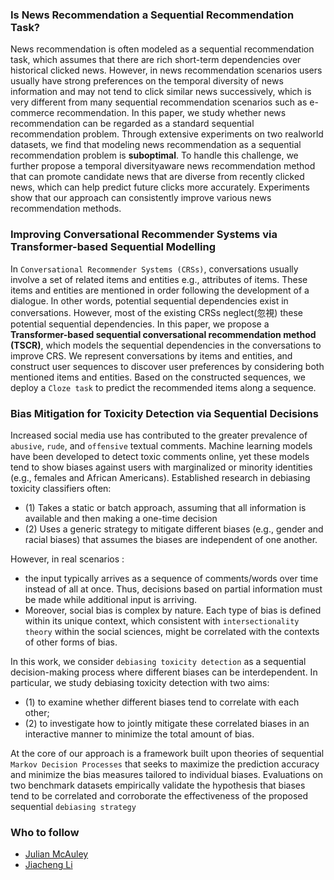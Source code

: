 ### Is News Recommendation a Sequential Recommendation Task?
News recommendation is often modeled as a sequential recommendation task, which assumes that there are rich short-term dependencies over historical clicked news. 
However, in news recommendation scenarios users usually have strong preferences on the temporal diversity of news information and may not tend to click similar news successively, which is very different from many sequential recommendation scenarios such as e-commerce recommendation. 
In this paper, we study whether news recommendation can be regarded as a
standard sequential recommendation problem. Through extensive experiments on two realworld datasets, we find that modeling news recommendation as a sequential recommendation problem is **suboptimal**. 
To handle this challenge, we further propose a temporal diversityaware news recommendation method that can promote candidate news that are diverse from
recently clicked news, which can help predict future clicks more accurately. 
Experiments show that our approach can consistently improve various news recommendation methods.

### Improving Conversational Recommender Systems via Transformer-based Sequential Modelling
In `Conversational Recommender Systems (CRSs)`, conversations usually involve a set of related items and entities e.g., attributes of items. 
These items and entities are mentioned in order following the development of a dialogue.
In other words, potential sequential dependencies exist in conversations. 
However, most of the existing CRSs neglect(忽視) these potential sequential dependencies. 
In this paper, we propose a **Transformer-based sequential conversational recommendation method (TSCR)**, which models the sequential dependencies in the conversations to improve CRS. 
We represent conversations by items and entities, and construct user sequences to discover user preferences by considering both mentioned items and entities. Based on the constructed sequences, we deploy a `Cloze task` to predict the recommended items along a sequence. 

### Bias Mitigation for Toxicity Detection via Sequential Decisions
Increased social media use has contributed to the greater prevalence of `abusive`, `rude`, and `offensive` textual comments. Machine learning models have been developed to detect toxic comments online, yet these models tend to show biases against users with marginalized or minority identities (e.g., females and African Americans). 
Established research in debiasing toxicity classifiers often:
- (1) Takes a static or batch approach, assuming that all information is available and then making a one-time decision
- (2) Uses a generic strategy to mitigate different biases (e.g., gender and racial biases) that assumes the biases are independent of one another.

However, in real scenarios :
- the input typically arrives as a sequence of comments/words over time instead of all at once. Thus, decisions based on partial information must be made while additional input is arriving. 
- Moreover, social bias is complex by nature. Each type of bias is defined within its unique context, which consistent with `intersectionality theory` within the social sciences, might be correlated with the contexts of other forms of bias. 

In this work, we consider `debiasing toxicity detection` as a sequential decision-making process where different biases can be interdependent. 
In particular, we study debiasing toxicity detection with two aims: 
- (1) to examine whether different biases tend to correlate with each other; 
- (2) to investigate how to jointly mitigate these correlated biases in an interactive manner to minimize the total amount of bias. 

At the core of our approach is a framework built upon theories of sequential `Markov Decision Processes` that seeks to maximize the prediction accuracy and minimize the bias measures tailored to individual biases. 
Evaluations on two benchmark datasets empirically validate the hypothesis that biases tend to be correlated and corroborate the effectiveness of the proposed sequential `debiasing strategy`


### Who to follow
- [Julian McAuley](https://cseweb.ucsd.edu/~jmcauley/)
- [Jiacheng Li](https://jiachengli1995.github.io/)
